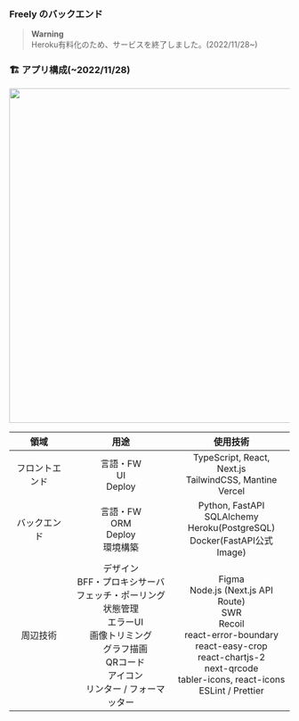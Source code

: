 ### Freely のバックエンド

>**Warning** <br />
>Heroku有料化のため、サービスを終了しました。(2022/11/28~) <br />

### 🏗 アプリ構成(~2022/11/28)
<img src="https://user-images.githubusercontent.com/97160510/197398576-e0150a21-61ca-4b86-a705-9d64e55d375c.png" width="600px" />

|領域|用途|使用技術|
|:---:|:---:|:---:|
|フロントエンド|言語・FW <br /> UI <br /> Deploy|TypeScript, React, Next.js <br /> TailwindCSS, Mantine <br /> Vercel|
|バックエンド|言語・FW <br /> ORM <br /> Deploy <br /> 環境構築|Python, FastAPI <br /> SQLAlchemy <br /> Heroku(PostgreSQL) <br /> Docker(FastAPI公式Image)|
|周辺技術|デザイン <br /> BFF・プロキシサーバ <br /> フェッチ・ポーリング <br /> 状態管理 <br />　エラーUI <br /> 画像トリミング <br />　グラフ描画 <br />　QRコード <br />　アイコン <br />　リンター / フォーマッター |Figma <br /> Node.js (Next.js API Route) <br /> SWR <br /> Recoil <br /> react-error-boundary <br /> react-easy-crop <br /> react-chartjs-2 <br /> next-qrcode <br /> tabler-icons, react-icons <br /> ESLint / Prettier |
<br />
